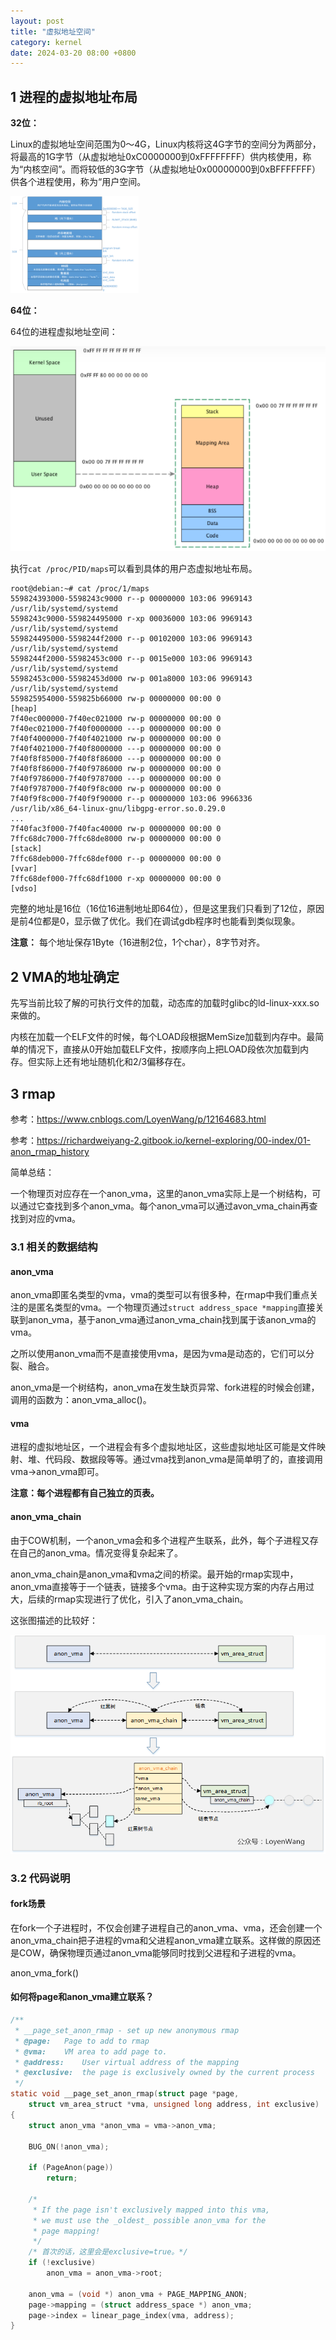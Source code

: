 ```yaml
---
layout: post
title: "虚拟地址空间"
category: kernel
date: 2024-03-20 08:00 +0800
---
```


## 1 进程的虚拟地址布局

**32位：**

Linux的虚拟地址空间范围为0～4G，Linux内核将这4G字节的空间分为两部分， 将最高的1G字节（从虚拟地址0xC0000000到0xFFFFFFFF）供内核使用，称为“内核空间”。而将较低的3G字节（从虚拟地址0x00000000到0xBFFFFFFF）供各个进程使用，称为“用户空间。

<img src="https://github.com/Geass-LL/draw/raw/master/github-io/process-address.png" style="zoom:20%"/>

**64位：**

64位的进程虚拟地址空间：

![img](https://github.com/Geass-LL/draw/raw/master/github-io/64bit.png)

执行`cat /proc/PID/maps`可以看到具体的用户态虚拟地址布局。

```
root@debian:~# cat /proc/1/maps
559824393000-5598243c9000 r--p 00000000 103:06 9969143                   /usr/lib/systemd/systemd
5598243c9000-559824495000 r-xp 00036000 103:06 9969143                   /usr/lib/systemd/systemd
559824495000-5598244f2000 r--p 00102000 103:06 9969143                   /usr/lib/systemd/systemd
5598244f2000-55982453c000 r--p 0015e000 103:06 9969143                   /usr/lib/systemd/systemd
55982453c000-55982453d000 rw-p 001a8000 103:06 9969143                   /usr/lib/systemd/systemd
559825954000-559825b66000 rw-p 00000000 00:00 0                          [heap]
7f40ec000000-7f40ec021000 rw-p 00000000 00:00 0
7f40ec021000-7f40f0000000 ---p 00000000 00:00 0
7f40f4000000-7f40f4021000 rw-p 00000000 00:00 0
7f40f4021000-7f40f8000000 ---p 00000000 00:00 0
7f40f8f85000-7f40f8f86000 ---p 00000000 00:00 0
7f40f8f86000-7f40f9786000 rw-p 00000000 00:00 0
7f40f9786000-7f40f9787000 ---p 00000000 00:00 0
7f40f9787000-7f40f9f8c000 rw-p 00000000 00:00 0
7f40f9f8c000-7f40f9f90000 r--p 00000000 103:06 9966336                   /usr/lib/x86_64-linux-gnu/libgpg-error.so.0.29.0
...
7f40fac3f000-7f40fac40000 rw-p 00000000 00:00 0
7ffc68dc7000-7ffc68de8000 rw-p 00000000 00:00 0                          [stack]
7ffc68deb000-7ffc68def000 r--p 00000000 00:00 0                          [vvar]
7ffc68def000-7ffc68df1000 r-xp 00000000 00:00 0                          [vdso]
```

完整的地址是16位（16位16进制地址即64位），但是这里我们只看到了12位，原因是前4位都是0，显示做了优化。我们在调试gdb程序时也能看到类似现象。

**注意：** 每个地址保存1Byte（16进制2位，1个char），8字节对齐。

## 2 VMA的地址确定

先写当前比较了解的可执行文件的加载，动态库的加载时glibc的ld-linux-xxx.so来做的。

内核在加载一个ELF文件的时候，每个LOAD段根据MemSize加载到内存中。最简单的情况下，直接从0开始加载ELF文件，按顺序向上把LOAD段依次加载到内存。但实际上还有地址随机化和2/3偏移存在。

## 3 rmap

参考：<https://www.cnblogs.com/LoyenWang/p/12164683.html>

参考：<https://richardweiyang-2.gitbook.io/kernel-exploring/00-index/01-anon_rmap_history>

简单总结：

一个物理页对应存在一个anon_vma，这里的anon_vma实际上是一个树结构，可以通过它查找到多个anon_vma。每个anon_vma可以通过avon_vma_chain再查找到对应的vma。

### 3.1 相关的数据结构

#### anon_vma

anon_vma即匿名类型的vma，vma的类型可以有很多种，在rmap中我们重点关注的是匿名类型的vma。一个物理页通过`struct address_space *mapping`直接关联到anon_vma，基于anon_vma通过anon_vma_chain找到属于该anon_vma的vma。

之所以使用anon_vma而不是直接使用vma，是因为vma是动态的，它们可以分裂、融合。

anon_vma是一个树结构，anon_vma在发生缺页异常、fork进程的时候会创建，调用的函数为：anon_vma_alloc()。

#### vma

进程的虚拟地址区，一个进程会有多个虚拟地址区，这些虚拟地址区可能是文件映射、堆、代码段、数据段等等。通过vma找到anon_vma是简单明了的，直接调用vma->anon_vma即可。

**注意：每个进程都有自己独立的页表。**

#### anon_vma_chain

由于COW机制，一个anon_vma会和多个进程产生联系，此外，每个子进程又存在自己的anon_vma。情况变得复杂起来了。

anon_vma_chain是anon_vma和vma之间的桥梁。最开始的rmap实现中，anon_vma直接等于一个链表，链接多个vma。由于这种实现方案的内存占用过大，后续的rmap实现进行了优化，引入了anon_vma_chain。

这张图描述的比较好：

![img](https://github.com/Geass-LL/draw/raw/master/github-io/rmap-anon-vma-chain.png)

### 3.2 代码说明

#### fork场景

在fork一个子进程时，不仅会创建子进程自己的anon_vma、vma，还会创建一个anon_vma_chain把子进程的vma和父进程anon_vma建立联系。这样做的原因还是COW，确保物理页通过anon_vma能够同时找到父进程和子进程的vma。

anon_vma_fork()

#### 如何将page和anon_vma建立联系？

```c
/**
 * __page_set_anon_rmap - set up new anonymous rmap
 * @page:	Page to add to rmap
 * @vma:	VM area to add page to.
 * @address:	User virtual address of the mapping
 * @exclusive:	the page is exclusively owned by the current process
 */
static void __page_set_anon_rmap(struct page *page,
	struct vm_area_struct *vma, unsigned long address, int exclusive)
{
	struct anon_vma *anon_vma = vma->anon_vma;

	BUG_ON(!anon_vma);

	if (PageAnon(page))
		return;

	/*
	 * If the page isn't exclusively mapped into this vma,
	 * we must use the _oldest_ possible anon_vma for the
	 * page mapping!
	 */
	/* 首次的话，这里会是exclusive=true。*/
	if (!exclusive)
		anon_vma = anon_vma->root;

	anon_vma = (void *) anon_vma + PAGE_MAPPING_ANON;
	page->mapping = (struct address_space *) anon_vma;
	page->index = linear_page_index(vma, address);
}
```
